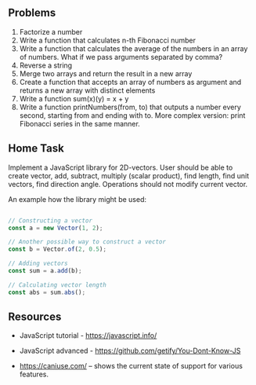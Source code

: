 ## Problems

1. Factorize a number
2. Write a function that calculates n-th Fibonacci number
3. Write a function that calculates the average of the numbers in an array of
   numbers. What if we pass arguments separated by comma?
4. Reverse a string
5. Merge two arrays and return the result in a new array
6. Create a function that accepts an array of numbers as argument and returns a
   new array with distinct elements
7. Write a function sum(x)(y) = x + y
8. Write a function printNumbers(from, to) that outputs a number every second,
   starting from and ending with to. More complex version: print Fibonacci
   series in the same manner.


## Home Task

Implement a JavaScript library for 2D-vectors. User should be able to create vector, add, subtract, multiply (scalar product), find length, find unit vectors, find direction angle. Operations should not modify current vector.

An example how the library might be used:

```javascript

// Constructing a vector
const a = new Vector(1, 2);

// Another possible way to construct a vector
const b = Vector.of(2, 0.5);

// Adding vectors
const sum = a.add(b);

// Calculating vector length
const abs = sum.abs();
```

## Resources

* JavaScript tutorial - https://javascript.info/
* JavaScript advanced - https://github.com/getify/You-Dont-Know-JS

* https://caniuse.com/ – shows the current state of support for various features.
